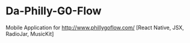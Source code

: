 # Da-Philly-G0-Flow
Mobile Application for http://www.phillygoflow.com/ [React Native, JSX, RadioJar, MusicKit]
